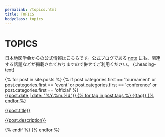 ```yaml
---
permalink: /topics.html
title: TOPICS
bodyclass: topics
---
```


# TOPICS
日本地図学会からの公式情報はこちらです。公式ブログである <a href="https://note.com/jcacj" target="_blank">note</a> にも、関連する話題などが掲載されておりますので併せてご利用ください。
{:.heading-text}

<div class="topics-list">
{% for post in site.posts %}
  {% if post.categories.first == 'tournament' or post.categories.first == 'event' or post.categories.first == 'conference' or post.categories.first == 'official' %}
  <a href="{{post.url | relative_url}}" class="topics">
    <div class="t-img"><img src="{{ site.baseurl }}{{post.thumbnail}}" alt="" class="w-100"></div>
    <div class="t-info">
      <span class="t-date">{{post.date | date: "%Y.%m.%d"}}</span>
      {% for tag in post.tags %}
      <span class="t-tag">{{tag}}</span>
      {% endfor %}
    </div>
    <div class="t-val">
      <p class="name">{{post.title}}</p>
      <p>{{post.description}}</p>
    </div>
  </a>
  {% endif %}
{% endfor %}
</div>